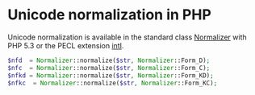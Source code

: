 # Unicode normalization in PHP

Unicode normalization is available in the standard class
[Normalizer](http://us1.php.net/manual/en/class.normalizer.php)
with PHP 5.3 or the PECL extension [intl](http://pecl.php.net/package/intl).

```php
$nfd  = Normalizer::normalize($str, Normalizer::Form_D);
$nfc  = Normalizer::normalize($str, Normalizer::Form_C);
$nfkd = Normalizer::normalize($str, Normalizer::Form_KD);
$nfkc  = Normalizer::normalize($str, Normalizer::Form_KC);
```
